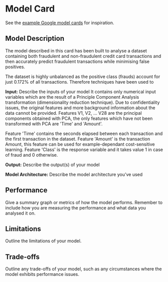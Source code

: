 # Model Card

See the [example Google model cards](https://modelcards.withgoogle.com/model-reports) for inspiration. 

## Model Description

The model described in this card has been built to analyse a dataset containing both fraudulent and non-fraudulent credit card transactions and then accurately predict fraudulent transactions while minimising false positives.

The dataset is highly unbalanced as the positive class (frauds) account for just 0.172% of all transactions. Therefore techniques have been used to 


**Input:** Describe the inputs of your model 
It contains only numerical input variables which are the result of a Principle Component Analysis transformation (dimensionality reduction technique).
Due to confidentiality issues, the original features and more background information about the data cannot be provided. Features V1, V2, … V28 are the principal components obtained with PCA, the only features which have not been transformed with PCA are 'Time' and 'Amount'.

Feature 'Time' contains the seconds elapsed between each transaction and the first transaction in the dataset.
Feature 'Amount' is the transaction Amount, this feature can be used for example-dependant cost-sensitive learning.
Feature 'Class' is the response variable and it takes value 1 in case of fraud and 0 otherwise.

**Output:** Describe the output(s) of your model

**Model Architecture:** Describe the model architecture you’ve used

## Performance

Give a summary graph or metrics of how the model performs. Remember to include how you are measuring the performance and what data you analysed it on. 

## Limitations

Outline the limitations of your model.

## Trade-offs

Outline any trade-offs of your model, such as any circumstances where the model exhibits performance issues. 
